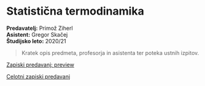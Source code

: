 # Statistična termodinamika
**Predavatelj:** Primož Ziherl \
**Asistent:** Gregor Skačej \
**Študijsko leto:** 2020/21 

> Kratek opis predmeta, profesorja in asistenta ter poteka ustnih izpitov.

[Zapiski predavanj: preview]() 

[Celotni zapiski predavanj](https://drive.google.com/file/d/1qQ42KONCjbYTmipnnmP3XaKImpWmBABv/view?usp=sharing)
